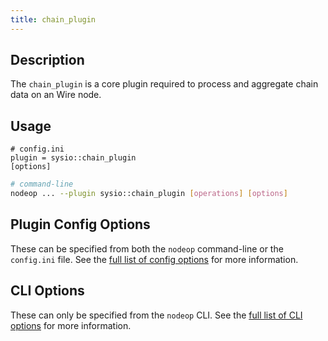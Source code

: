 ```yaml
---
title: chain_plugin
---
```



## Description

The `chain_plugin` is a core plugin required to process and aggregate chain data on an Wire node.

## Usage

```console
# config.ini
plugin = sysio::chain_plugin
[options]
```

```sh
# command-line
nodeop ... --plugin sysio::chain_plugin [operations] [options]
```

## Plugin Config Options

These can be specified from both the `nodeop` command-line or the `config.ini` file.
See the [full list of config options](../nodeop-cli.md#config-options-for-sysiochain_plugin) for more information.

## CLI Options

These can only be specified from the `nodeop` CLI. See the [full list of CLI options](../nodeop-cli.md#command-line-options-for-sysiochain_plugin) for more information.
